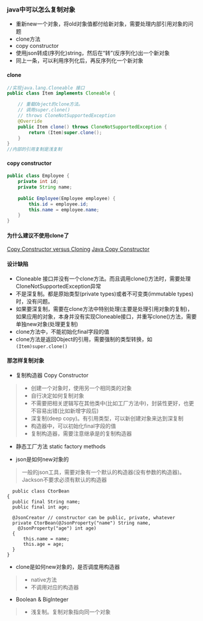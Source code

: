 ### java中可以怎么复制对象
* 重新new一个对象，将old对象值都付给新对象，需要处理内部引用对象的问题
* clone方法
* copy constructor
* 使用json转成(序列化)string，然后在“转”(反序列化)出一个新对象
* 同上一条，可以利用序列化后，再反序列化一个新对象


#### clone
```java
//实现java.lang.Cloneable 接口
public class Item implements Cloneable {

	// 重载Object的clone方法。
    // 调用super.clone()
    // throws CloneNotSupportedException
    @Override
	public Item clone() throws CloneNotSupportedException {
        return (Item)super.clone();
    }
}
//内部的引用复制是浅复制
```

#### copy constructor
```java
public class Employee {
    private int id;
    private String name;
     
    public Employee(Employee employee) {
        this.id = employee.id;
        this.name = employee.name;
    }
}
```
#### 为什么建议不使用clone了
[Copy Constructor versus Cloning](https://www.artima.com/intv/bloch.html#part13)
[Java Copy Constructor](https://www.baeldung.com/java-copy-constructor)

#### 设计缺陷
* Cloneable 接口并没有一个clone方法。而且调用clone()方法时，需要处理CloneNotSupportedException异常
* 不是深复制。都是原始类型(private types)或者不可变类(immutable types)时，没有问题。
* 如果要深复制，需要在clone方法中特别处理(主要是处理引用对象的复制)，如果应用的对象，本身并没有实现Cloneable接口，并重写clone()方法，需要单独new对象(处理更复制)
* clone方法中，不能初始化final字段的值
* clone方法是返回Object的引用，需要强制的类型转换，如`(Item)super.clone()`

#### 那怎样复制对象
* 复制构造器 Copy Constructor
> * 创建一个对象时，使用另一个相同类的对象
> * 自行决定如何复制对象
> * 不需要把相关逻辑写在其他类中(比如工厂方法中)，封装性更好，也更不容易出错(比如新增字段后)
> * 深复制(deep copy)。有引用类型，可以新创建对象来达到深复制
> * 构造器中，可以初始化final字段的值
> * 复制构造器，需要注意继承是的复制构造器
* 静态工厂方法  static factory methods

* json是如何new对象的
> 一般的json工具，需要对象有一个默认的构造器(没有参数的构造器)。Jackson不要求必须有默认的构造器
```
  public class CtorBean
{
  public final String name;
  public final int age;

  @JsonCreator // constructor can be public, private, whatever
  private CtorBean(@JsonProperty("name") String name,
    @JsonProperty("age") int age)
  {
      this.name = name;
      this.age = age;
  }
}
```
* clone是如何new对象的，是否调度用构造器
> * native方法
> * 不调用对应的构造器
* Boolean & BigInteger
> * 浅复制。复制对象指向同一个对象
